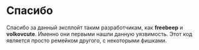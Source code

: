 # Спасибо
Спасибо за данный эксплойт таким разработчикам, как <b>freebeep</b> и <b>volkovcute</b>.
Именно они первыми нашли данную уязвимость.
Этот код является просто ремейком другого, с некоторыми фишками.
